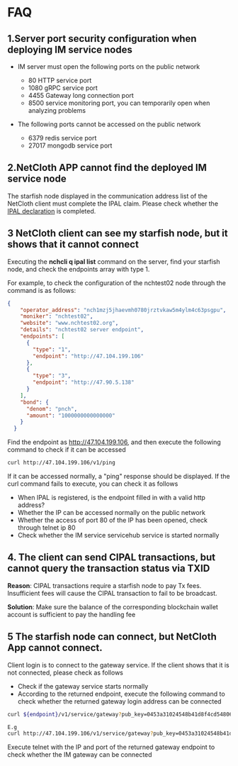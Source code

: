 # FAQ
## 1.Server port security configuration when deploying IM service nodes
* IM server must open the following ports on the public network
  * 80 HTTP service port
  * 1080 gRPC service port
  * 4455 Gateway long connection port
  * 8500 service monitoring port, you can temporarily open when analyzing problems

* The following ports cannot be accessed on the public network
  * 6379 redis service port
  * 27017 mongodb service port

## 2.NetCloth APP cannot find the deployed IM service node
The starfish node displayed in the communication address list of the NetCloth client must complete the IPAL claim. Please check whether the [IPAL declaration](../advanced/ipal.md) is completed.

## 3 NetCloth client can see my starfish node, but it shows that it cannot connect
Executing the **nchcli q ipal list** command on the server, find your starfish node, and check the endpoints array with type 1.

For example, to check the configuration of the nchtest02 node through the command is as follows:
```json
{
    "operator_address": "nch1mzj5jhaevmh0780jrztvkaw5m4ylm4c63psgpu",
    "moniker": "nchtest02",
    "website": "www.nchtest02.org",
    "details": "nchtest02 server endpoint",
    "endpoints": [
      {
        "type": "1",
        "endpoint": "http://47.104.199.106"
      },
      {
        "type": "3",
        "endpoint": "http://47.90.5.138"
      }
    ],
    "bond": {
      "denom": "pnch",
      "amount": "1000000000000000"
    }
  }
```

Find the endpoint as http://47.104.199.106, and then execute the following command to check if it can be accessed

```bash
curl http://47.104.199.106/v1/ping
```

If it can be accessed normally, a "ping" response should be displayed. If the curl command fails to execute, you can check it as follows
* When IPAL is registered, is the endpoint filled in with a valid http address?
* Whether the IP can be accessed normally on the public network
* Whether the access of port 80 of the IP has been opened, check through telnet ip 80
* Check whether the IM service servicehub service is started normally

## 4. The client can send CIPAL transactions, but cannot query the transaction status via TXID  
   
**Reason**: CIPAL transactions require a starfish node to pay Tx fees. Insufficient fees will cause the CIPAL transaction to fail to be broadcast.

**Solution**: Make sure the balance of the corresponding blockchain wallet account is sufficient to pay the handling fee

## 5 The starfish node can connect, but NetCloth App cannot connect.

Client login is to connect to the gateway service. If the client shows that it is not connected, please check as follows

* Check if the gateway service starts normally
* According to the returned endpoint, execute the following command to check whether the returned gateway login address can be connected

```bash
curl ${endpoint}/v1/service/gateway?pub_key=0453a31024548b41d8f4cd54806289948774ea7b303543035dc88efd70217efed243609e8883b4acd75fe68a22e6a322c71275a6a35173538a60896d10a1d0ae80

E.g
curl http://47.104.199.106/v1/service/gateway?pub_key=0453a31024548b41d8f4cd54806289948774ea7b303543035dc88efd70217efed243609e8883b4acd75fe68a22e6a322c71275a6a35173538a60896d10a1d0ae80
```

Execute telnet with the IP and port of the returned gateway endpoint to check whether the IM gateway can be connected
